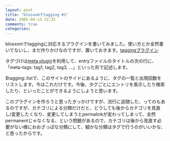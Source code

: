```yaml
---
layout: post
title: "blosxomでtagging #1"
date: 2005-04-13 22:32
comments: true
categories: 
---
```

<p class="entryBody">
blosxomでtaggingに対応するプラグインを書いてみました。使い方とか全然書いてないし、まだ作りかけなのですが、置いておきます。<a href="/archives/tagging">taggingプラグイン</a>
</p>

<p class="entryBody">
タグづけは<a href="http://www.blosxom.com/plugins/meta/meta.htm" target="_blank">meta plugin</a>を利用して、entryファイルのタイトルの次の行に、「meta-tags: tag1, tag2, tag3, ...」といった形で記述します。
</p>

<p class="entryBody">
$tagging::listで、このサイトのサイドにあるように、タグの一覧と出現回数をリストします。今はこれだけです。今後、タグごとにエントリを表示したり検索したり、といったことができるようにしようと思います。
</p>

<p class="entryBody">
このプラグインを作ろうと思ったきっかけですが、流行に追随した、ってのもあるのですが、カテゴリによる分類だけだと、どうしても後からカテゴリを見直し/変更したくなり、変更してしまうとpermalinkが変わってしまって、全然permanentじゃなくなる、という問題があるので、カテゴリは後から見直す必要がない様におおざっぱな分類にして、細かな分類はタグで行うのがいいかな、と思ったからです。
</p>